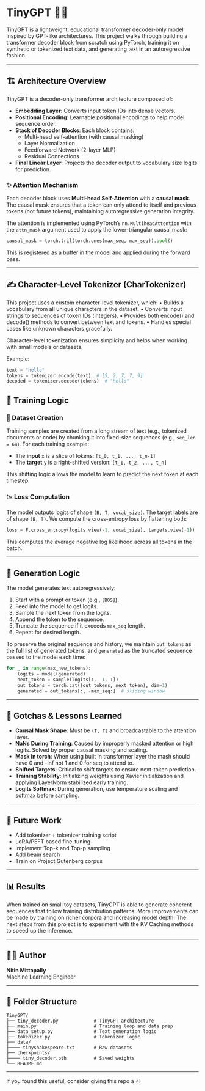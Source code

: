 # TinyGPT 🧠🔥

TinyGPT is a lightweight, educational transformer decoder-only model inspired by GPT-like architectures. This project walks through building a transformer decoder block from scratch using PyTorch, training it on synthetic or tokenized text data, and generating text in an autoregressive fashion.

---

## 🏗️ Architecture Overview

TinyGPT is a decoder-only transformer architecture composed of:

- **Embedding Layer**: Converts input token IDs into dense vectors.
- **Positional Encoding**: Learnable positional encodings to help model sequence order.
- **Stack of Decoder Blocks**: Each block contains:
  - Multi-head self-attention (with causal masking)
  - Layer Normalization
  - Feedforward Network (2-layer MLP)
  - Residual Connections
- **Final Linear Layer**: Projects the decoder output to vocabulary size logits for prediction.

### ✨ Attention Mechanism
Each decoder block uses **Multi-head Self-Attention** with a **causal mask**. The causal mask ensures that a token can only attend to itself and previous tokens (not future tokens), maintaining autoregressive generation integrity.

The attention is implemented using PyTorch’s `nn.MultiheadAttention` with the `attn_mask` argument used to apply the lower-triangular causal mask:

```python
causal_mask = torch.tril(torch.ones(max_seq, max_seq)).bool()
```

This is registered as a buffer in the model and applied during the forward pass.

---

## ✍️ Character-Level Tokenizer (CharTokenizer)

This project uses a custom character-level tokenizer, which:
	•	Builds a vocabulary from all unique characters in the dataset.
	•	Converts input strings to sequences of token IDs (integers).
	•	Provides both encode() and decode() methods to convert between text and tokens.
	•	Handles special cases like unknown characters gracefully.

Character-level tokenization ensures simplicity and helps when working with small models or datasets.

Example:
```python
text = "hello"
tokens = tokenizer.encode(text)  # [5, 2, 7, 7, 9]
decoded = tokenizer.decode(tokens)  # "hello"
```

## 🧪 Training Logic

### 🔄 Dataset Creation
Training samples are created from a long stream of text (e.g., tokenized documents or code) by chunking it into fixed-size sequences (e.g., `seq_len = 64`). For each training example:

- The **input** `x` is a slice of tokens: `[t_0, t_1, ..., t_n-1]`
- The **target** `y` is a right-shifted version: `[t_1, t_2, ..., t_n]`

This shifting logic allows the model to learn to predict the next token at each timestep.

### 📉 Loss Computation
The model outputs logits of shape `(B, T, vocab_size)`. The target labels are of shape `(B, T)`. We compute the cross-entropy loss by flattening both:

```python
loss = F.cross_entropy(logits.view(-1, vocab_size), targets.view(-1))
```

This computes the average negative log likelihood across all tokens in the batch.

---

## 🚀 Generation Logic

The model generates text autoregressively:

1. Start with a prompt or token (e.g., `[BOS]`).
2. Feed into the model to get logits.
3. Sample the next token from the logits.
4. Append the token to the sequence.
5. Truncate the sequence if it exceeds `max_seq` length.
6. Repeat for desired length.

To preserve the original sequence and history, we maintain `out_tokens` as the full list of generated tokens, and `generated` as the truncated sequence passed to the model each time:

```python
for _ in range(max_new_tokens):
    logits = model(generated)
    next_token = sample(logits[:, -1, :])
    out_tokens = torch.cat((out_tokens, next_token), dim=1)
    generated = out_tokens[:, -max_seq:]  # sliding window
```

---

## 🧠 Gotchas & Lessons Learned

- **Causal Mask Shape**: Must be `(T, T)` and broadcastable to the attention layer.
- **NaNs During Training**: Caused by improperly masked attention or high logits. Solved by proper causal masking and scaling.
- **Mask in torch**: When using built in transformer layer the mash should have 0 and -inf not 1 and 0 for seq to attend to.
- **Shifted Targets**: Critical to shift targets to ensure next-token prediction.
- **Training Stability**: Initializing weights using Xavier initialization and applying LayerNorm stabilized early training.
- **Logits Softmax**: During generation, use temperature scaling and softmax before sampling.

---

## 🧾 Future Work

- Add tokenizer + tokenizer training script
- LoRA/PEFT based fine-tuning
- Implement Top-k and Top-p sampling
- Add beam search
- Train on Project Gutenberg corpus

---

## 📊 Results

When trained on small toy datasets, TinyGPT is able to generate coherent sequences that follow training distribution patterns. More improvements can be made by training on richer corpora and increasing model depth. The next steps from this
project is to experiment with the KV Caching methods to speed up the inference. 

---

## 🧑‍💻 Author
**Nitin Mittapally**  
Machine Learning Engineer

---

## 📂 Folder Structure
```
TinyGPT/
├── tiny_decoder.py             # TinyGPT architecture
├── main.py                     # Training loop and data prep
├── data_setup.py               # Text generation logic
├── tokenizer.py                # Tokenizer logic
├── data/
├──── tinyshakespeare.txt       # Raw datasets
├── checkpoints/
├──── tiny_decoder.pth          # Saved weights
└── README.md
```

---

If you found this useful, consider giving this repo a ⭐!

